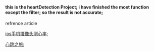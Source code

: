 

#### this is the heartDetection Project; i have finished the most function except the filter; so the result is not accurate;

refrence article

[ios手机摄像头测心率](http://www.jianshu.com/p/9f678e0bdf9b);

[心跳之旅](http://ios.jobbole.com/88158/);

